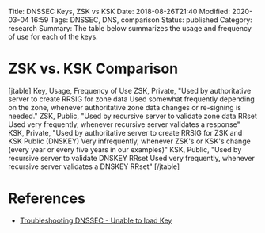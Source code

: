 Title: DNSSEC Keys, ZSK vs KSK
Date: 2018-08-26T21:40
Modified: 2020-03-04 16:59
Tags: DNSSEC, DNS, comparison
Status: published
Category: research
Summary: The table below summarizes the usage and frequency of use for each of the keys.


ZSK vs. KSK Comparison
======================
[jtable]
Key, Usage, Frequency of Use
ZSK, Private, "Used by authoritative server to create RRSIG for zone data Used somewhat frequently depending on the zone, whenever authoritative zone data changes or re-signing is needed."
ZSK, Public, "Used by recursive server to validate zone data RRset Used very frequently, whenever recursive server validates a response"
KSK, Private, "Used by authoritative server to create RRSIG for ZSK and KSK Public (DNSKEY) Very infrequently, whenever ZSK's or KSK's change (every year or every five years in our examples)"
KSK, Public, "Used by recursive server to validate DNSKEY RRset Used very frequently, whenever recursive server validates a DNSKEY RRset"
[/jtable]

References
==========

* [Troubleshooting DNSSEC - Unable to load Key](https://ftp.yz.yamagata-u.ac.jp/pub/network/isc/dnssec-guide/html/dnssec-guide.html#troubleshooting-unable-to-load-keys)

